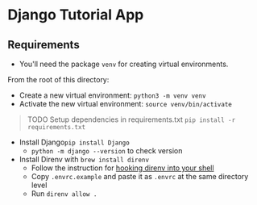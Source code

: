 # Django Tutorial App

[Tutorial]:(https://docs.djangoproject.com/en/2.1/intro/tutorial01/)

## Requirements
- You'll need the package `venv` for creating virtual environments.

From the root of this directory:

- Create a new virtual environment: `python3 -m venv venv`
- Activate the new virtual environment: `source venv/bin/activate`

> TODO 
> Setup dependencies in requirements.txt
> `pip install -r requirements.txt`

- Install Django`pip install Django`
  - `python -m django --version` to check version
- Install Direnv with `brew install direnv`
  - Follow the instruction for [hooking direnv into your shell](https://github.com/direnv/direnv#bash)
  - Copy `.envrc.example` and paste it as `.envrc` at the same directory level
  - Run `direnv allow .`
